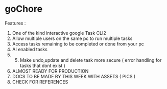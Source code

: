 # goChore
Features :
1) One of the kind interactive google Task CLI2
2) Allow multiple users on the same pc to run multiple tasks
3) Access tasks remaining to be completed or done from your pc
4) AI enabled tasks
5) 5) Make undo,update and delete task more secure ( error handling for tasks that dont exist )
6) ALMOST READY FOR PRODUCTION
7) DOCS TO BE MADE BY THIS WEEK WITH ASSETS ( PICS )
8) CHECK FOR REFERENCES
